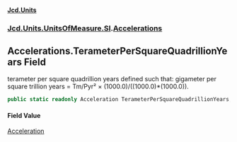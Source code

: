 #### [Jcd.Units](index 'index')
### [Jcd.Units.UnitsOfMeasure.SI](Jcd.Units.UnitsOfMeasure.SI 'Jcd.Units.UnitsOfMeasure.SI').[Accelerations](Accelerations 'Jcd.Units.UnitsOfMeasure.SI.Accelerations')

## Accelerations.TerameterPerSquareQuadrillionYears Field

terameter per square quadrillion years defined such that: gigameter per square trillion years = Tm/Pyr² ×
(1000.0)/((1000.0)*(1000.0)).

```csharp
public static readonly Acceleration TerameterPerSquareQuadrillionYears;
```

#### Field Value
[Acceleration](Acceleration 'Jcd.Units.UnitTypes.Acceleration')